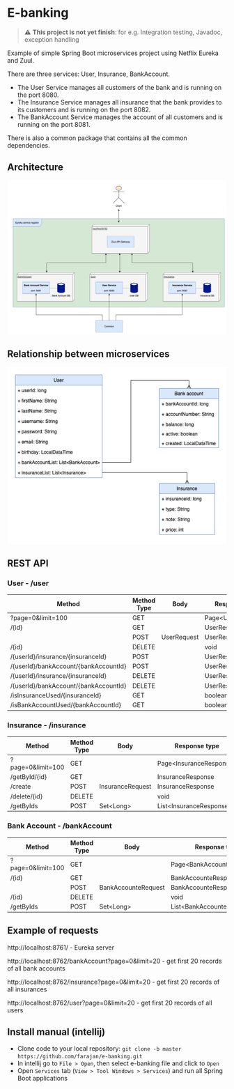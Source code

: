 # E-banking

> :warning: **This project is not yet finish**: for e.g. Integration testing, Javadoc, exception handling

Example of simple Spring Boot microservices project using Netflix Eureka and Zuul.

There are three services: User, Insurance, BankAccount.
- The User Service manages all customers of the bank and is running on the port 8080.
- The Insurance Service manages all insurance that the bank provides to its customers and is running on the port 8082.
- The BankAccount Service manages the account of all customers and is running on the port 8081.

There is also a common package that contains all the common dependencies.

## Architecture
![Screenshot](architecture.png)

## Relationship between microservices
![Screenshot](relationship.png)

## REST API
### User - /user
| Method                                | Method Type | Body        | Response type        |
| ------------------------------------- | ----------- | ----------- | -------------------- |
| ?page=0&limit=100                     | GET         |             | Page\<UserResponse\> |
| /{id}                                 | GET         |             | UserResponse         |
|                                       | POST        | UserRequest | UserResponse         |
| /{id}                                 | DELETE      |             | void                 |
| /{userId}/insurance/{insuranceId}     | POST        |             | UserResponse         |
| /{userId}/bankAccount/{bankAccountId} | POST        |             | UserResponse         |
| /{userId}/insurance/{insuranceId}     | DELETE      |             | UserResponse         |
| /{userId}/bankAccount/{bankAccountId} | DELETE      |             | UserResponse         |
| /isInsuranceUsed/{insuranceId}        | GET         |             | boolean              |
| /isBankAccountUsed/{bankAccountId}    | GET         |             | boolean              |

### Insurance - /insurance
| Method                                      | Method Type | Body             | Response type             |
| ------------------------------------------- | ----------- | ---------------- | ------------------------- |
| ?page=0&limit=100                           | GET         |                  | Page\<InsuranceResponse\> |
| /getById/{id}                               | GET         |                  | InsuranceResponse         |
| /create                                     | POST        | InsuranceRequest | InsuranceResponse         |
| /delete/{id}                                | DELETE      |                  | void                      |
| /getByIds                                   | POST        | Set\<Long\>      | List\<InsuranceResponse\> |
  
### Bank Account - /bankAccount
| Method                                      | Method Type | Body                | Response type                |
| ------------------------------------------- | ----------- | ------------------- | ---------------------------- |
| ?page=0&limit=100                           | GET         |                     | Page\<BankAccounteResponse\> |
| /{id}                                       | GET         |                     | BankAccounteResponse         |
|                                             | POST        | BankAccounteRequest | BankAccounteResponse         |
| /{id}                                       | DELETE      |                     | void                         |
| /getByIds                                   | POST        | Set\<Long\>         | List\<BankAccounteResponse\> |

## Example of requests

http://localhost:8761/ - Eureka server

http://localhost:8762/bankAccount?page=0&limit=20 - get first 20 records of all bank accounts

http://localhost:8762/insurance?page=0&limit=20 - get first 20 records of all insurances

http://localhost:8762/user?page=0&limit=20 - get first 20 records of all users


## Install manual (intellij)
- Clone code to your local repository: `git clone -b master https://github.com/farajan/e-banking.git`
- In intellij go to `File > Open`, then select e-banking file and click to `Open`
- Open `Services` tab (`View > Tool Windows > Services`) and run all Spring Boot applications
  
  
